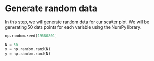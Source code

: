 # Generate random data

In this step, we will generate random data for our scatter plot. We will be generating 50 data points for each variable using the NumPy library.

```python
np.random.seed(19680801)

N = 50
x = np.random.rand(N)
y = np.random.rand(N)
```
